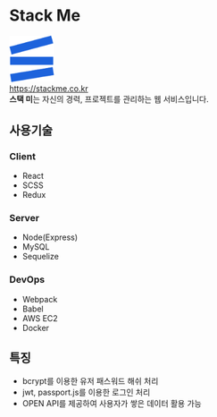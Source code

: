 # Stack Me

<img src="./static/image/logo.png" width="80"/><br/>
https://stackme.co.kr<br/>
**스택 미**는 자신의 경력, 프로젝트를 관리하는 웹 서비스입니다.

## 사용기술

### Client

- React
- SCSS
- Redux

### Server

- Node(Express)
- MySQL
- Sequelize

### DevOps

- Webpack
- Babel
- AWS EC2
- Docker

## 특징

- bcrypt를 이용한 유저 패스워드 해쉬 처리
- jwt, passport.js를 이용한 로그인 처리
- OPEN API를 제공하여 사용자가 쌓은 데이터 활용 가능
